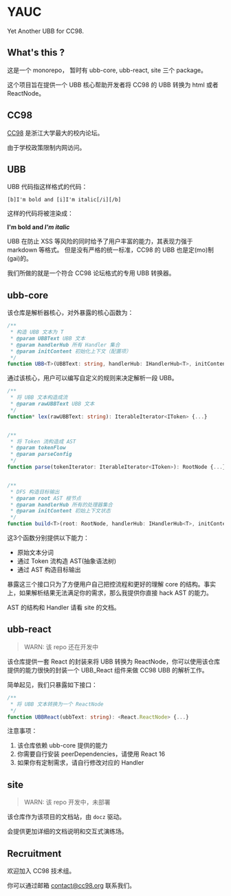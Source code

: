 # YAUC

Yet Another UBB for CC98.


## What's this ?

这是一个 monorepo， 暂时有 ubb-core, ubb-react, site 三个 package。

这个项目旨在提供一个 UBB 核心帮助开发者将 CC98 的 UBB 转换为 html 或者 ReactNode。


## CC98

[CC98](https://www.cc98.org/) 是浙江大学最大的校内论坛。

由于学校政策限制内网访问。


## UBB

UBB 代码指这样格式的代码：

```
[b]I'm bold and [i]I'm italic[/i][/b]
```

这样的代码将被渲染成：

**I'm bold and _I'm italic_**


UBB 在防止 XSS 等风险的同时给予了用户丰富的能力，其表现力强于 markdown 等格式。
但是没有严格的统一标准，CC98 的 UBB 也是定(mo)制(gai)的。

我们所做的就是一个符合 CC98 论坛格式的专用 UBB 转换器。


## ubb-core

该仓库是解析器核心，对外暴露的核心函数为：

```ts
/**
 * 构造 UBB 文本为 T
 * @param UBBText UBB 文本
 * @param handlerHub 所有 Handler 集合
 * @param initContent 初始化上下文（配置项）
 */
function UBB<T>(UBBText: string, handlerHub: IHandlerHub<T>, initContent: IContent): T {...}
```

通过该核心，用户可以编写自定义的规则来决定解析一段 UBB。


```ts
/**
 * 将 UBB 文本构造成流
 * @param rawUBBText UBB 文本
 */
function* lex(rawUBBText: string): IterableIterator<IToken> {...}


/**
 * 将 Token 流构造成 AST
 * @param tokenFlow
 * @param parseConfig
 */
function parse(tokenIterator: IterableIterator<IToken>): RootNode {...}


/**
 * DFS 构造目标输出
 * @param root AST 根节点
 * @param handlerHub 所有的处理器集合
 * @param initContent 初始上下文状态
 */
function build<T>(root: RootNode, handlerHub: IHandlerHub<T>, initContent: IContent): T {...}
```

这3个函数分别提供以下能力：
- 原始文本分词
- 通过 Token 流构造 AST(抽象语法树)
- 通过 AST 构造目标输出

暴露这三个接口只为了方便用户自己把控流程和更好的理解 core 的结构。事实上，如果解析结果无法满足你的需求，那么我提供你直接 hack AST 的能力。


AST 的结构和 Handler 请看 site 的文档。


## ubb-react

> WARN: 该 repo 还在开发中

该仓库提供一套 React 的封装来将 UBB 转换为 ReactNode，你可以使用该仓库提供的能力很快的封装一个 UBB_React 组件来做 CC98 UBB 的解析工作。

简单起见，我们只暴露如下接口：

```ts
/**
 * 将 UBB 文本转换为一个 ReactNode
 */
function UBBReact(ubbText: string): <React.ReactNode> {...}
```


注意事项：

1. 该仓库依赖 ubb-core 提供的能力
2. 你需要自行安装 peerDependencies，请使用 React 16
3. 如果你有定制需求，请自行修改对应的 Handler


## site

> WARN: 该 repo 开发中，未部署

该仓库作为该项目的文档站，由 `docz` 驱动。

会提供更加详细的文档说明和交互式演练场。



## Recruitment

欢迎加入 CC98 技术组。

你可以通过邮箱 contact@cc98.org 联系我们。
